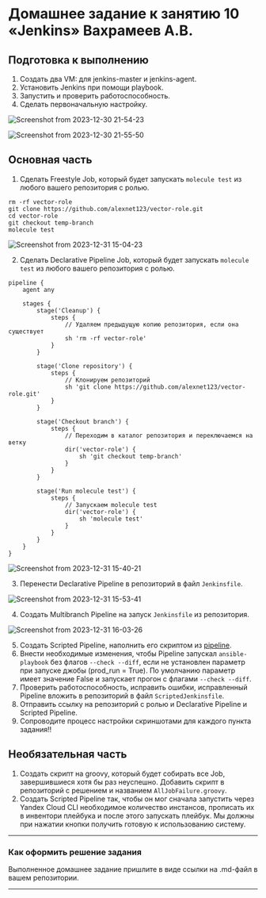 # Домашнее задание к занятию 10 «Jenkins» Вахрамеев А.В.

## Подготовка к выполнению

1. Создать два VM: для jenkins-master и jenkins-agent.
2. Установить Jenkins при помощи playbook.
3. Запустить и проверить работоспособность.
4. Сделать первоначальную настройку.

![Screenshot from 2023-12-30 21-54-23](https://github.com/alexnet123/homeworks/assets/75438030/eb5ec801-8b1d-498a-9785-30158aa07b5a)

![Screenshot from 2023-12-30 21-55-50](https://github.com/alexnet123/homeworks/assets/75438030/250b77df-2b29-4b60-a0f0-8e2e5a92eda1)




## Основная часть

1. Сделать Freestyle Job, который будет запускать `molecule test` из любого вашего репозитория с ролью.
```
rm -rf vector-role
git clone https://github.com/alexnet123/vector-role.git
cd vector-role
git checkout temp-branch 
molecule test
```
![Screenshot from 2023-12-31 15-04-23](https://github.com/alexnet123/homeworks/assets/75438030/b036d836-3ff2-4d28-927d-4759bd15bc5a)

2. Сделать Declarative Pipeline Job, который будет запускать `molecule test` из любого вашего репозитория с ролью.
```
pipeline {
    agent any

    stages {
        stage('Cleanup') {
            steps {
                // Удаляем предыдущую копию репозитория, если она существует
                sh 'rm -rf vector-role'
            }
        }

        stage('Clone repository') {
            steps {
                // Клонируем репозиторий
                sh 'git clone https://github.com/alexnet123/vector-role.git'
            }
        }

        stage('Checkout branch') {
            steps {
                // Переходим в каталог репозитория и переключаемся на ветку
                dir('vector-role') {
                    sh 'git checkout temp-branch'
                }
            }
        }

        stage('Run molecule test') {
            steps {
                // Запускаем molecule test
                dir('vector-role') {
                    sh 'molecule test'
                }
            }
        }
    }
}

```

![Screenshot from 2023-12-31 15-40-21](https://github.com/alexnet123/homeworks/assets/75438030/22579f5a-dca6-40e9-9249-2dd8a12f34f0)


3. Перенести Declarative Pipeline в репозиторий в файл `Jenkinsfile`.

![Screenshot from 2023-12-31 15-53-41](https://github.com/alexnet123/homeworks/assets/75438030/e80f1238-1f4a-4f5d-ba0a-6fad95ddf91d)


4. Создать Multibranch Pipeline на запуск `Jenkinsfile` из репозитория.

![Screenshot from 2023-12-31 16-03-26](https://github.com/alexnet123/homeworks/assets/75438030/adcbec70-0499-411d-83e4-4ad6add038ca)


5. Создать Scripted Pipeline, наполнить его скриптом из [pipeline](./pipeline).
6. Внести необходимые изменения, чтобы Pipeline запускал `ansible-playbook` без флагов `--check --diff`, если не установлен параметр при запуске джобы (prod_run = True). По умолчанию параметр имеет значение False и запускает прогон с флагами `--check --diff`.
7. Проверить работоспособность, исправить ошибки, исправленный Pipeline вложить в репозиторий в файл `ScriptedJenkinsfile`.
8. Отправить ссылку на репозиторий с ролью и Declarative Pipeline и Scripted Pipeline.
9. Сопроводите процесс настройки скриншотами для каждого пункта задания!!

## Необязательная часть

1. Создать скрипт на groovy, который будет собирать все Job, завершившиеся хотя бы раз неуспешно. Добавить скрипт в репозиторий с решением и названием `AllJobFailure.groovy`.
2. Создать Scripted Pipeline так, чтобы он мог сначала запустить через Yandex Cloud CLI необходимое количество инстансов, прописать их в инвентори плейбука и после этого запускать плейбук. Мы должны при нажатии кнопки получить готовую к использованию систему.

---

### Как оформить решение задания

Выполненное домашнее задание пришлите в виде ссылки на .md-файл в вашем репозитории.

---
